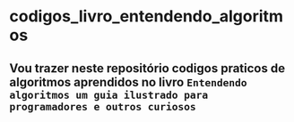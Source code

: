 # codigos_livro_entendendo_algoritmos

## Vou trazer neste repositório codigos praticos de algoritmos aprendidos no livro `Entendendo algoritmos um guia ilustrado para programadores e outros curiosos`
 
